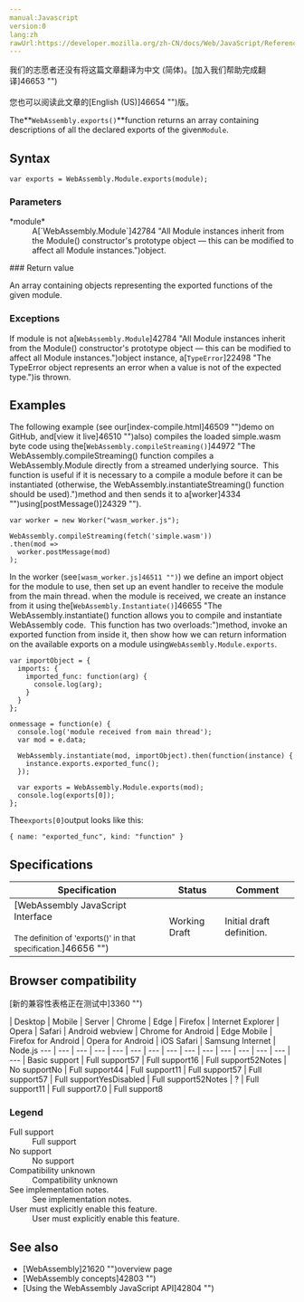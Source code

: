 ```yaml
---
manual:Javascript
version:0
lang:zh
rawUrl:https://developer.mozilla.org/zh-CN/docs/Web/JavaScript/Reference/Global_Objects/WebAssembly/Module/exports
---
```




<bdi>我们的志愿者还没有将这篇文章翻译为<bdi>中文 (简体)</bdi>。[加入我们帮助完成翻译]46653 "")<br></br>您也可以阅读此文章的[English (US)]46654 "")版。</bdi>






The**`WebAssembly.exports()`**function returns an array containing descriptions of all the declared exports of the given`Module`.


## Syntax<a name="Syntax"></a>

```
var exports = WebAssembly.Module.exports(module);
```

### Parameters<a name="Parameters"></a>
<dl><dt id=''>*module*</dt><dd>A[`WebAssembly.Module`]42784 "All Module instances inherit from the Module() constructor's prototype object — this can be modified to affect all Module instances.")object.</dd></dl>
### Return value<a name="Return_value"></a>


An array containing objects representing the exported functions of the given module.


### Exceptions<a name="Exceptions"></a>


If module is not a[`WebAssembly.Module`]42784 "All Module instances inherit from the Module() constructor's prototype object — this can be modified to affect all Module instances.")object instance, a[`TypeError`]22498 "The TypeError object represents an error when a value is not of the expected type.")is thrown.


## Examples<a name="Examples"></a>


The following example (see our[index-compile.html]46509 "")demo on GitHub, and[view it live]46510 "")also) compiles the loaded simple.wasm byte code using the[`WebAssembly.compileStreaming()`]44972 "The WebAssembly.compileStreaming() function compiles a WebAssembly.Module directly from a streamed underlying source.  This function is useful if it is necessary to a compile a module before it can be instantiated (otherwise, the WebAssembly.instantiateStreaming() function should be used).")method and then sends it to a[worker]4334 "")using[postMessage()]24329 "").


```
var worker = new Worker("wasm_worker.js");

WebAssembly.compileStreaming(fetch('simple.wasm'))
.then(mod =>
  worker.postMessage(mod)
);
```


In the worker (see`[wasm_worker.js]46511 "")`) we define an import object for the module to use, then set up an event handler to receive the module from the main thread. when the module is received, we create an instance from it using the[`WebAssembly.Instantiate()`]46655 "The WebAssembly.instantiate() function allows you to compile and instantiate WebAssembly code.  This function has two overloads:")method, invoke an exported function from inside it, then show how we can return information on the available exports on a module using`WebAssembly.Module.exports`.


```
var importObject = {
  imports: {
    imported_func: function(arg) {
      console.log(arg);
    }
  }
};

onmessage = function(e) {
  console.log('module received from main thread');
  var mod = e.data;

  WebAssembly.instantiate(mod, importObject).then(function(instance) {
    instance.exports.exported_func();
  });

  var exports = WebAssembly.Module.exports(mod);
  console.log(exports[0]);
};
```


The`exports[0]`output looks like this:


```
{ name: "exported_func", kind: "function" }
```

## Specifications<a name="Specifications"></a>

Specification | Status | Comment 
 ---  |  ---  |  ---  | 
[WebAssembly JavaScript Interface<br></br><small>The definition of &#39;exports()&#39; in that specification.</small>]46656 "") | Working Draft | Initial draft definition. 


## Browser compatibility<a name="Browser_compatibility"></a>
[新的兼容性表格正在测试中<i></i>]3360 "")

 | <abbr>Desktop<i></i></abbr> | <abbr>Mobile<i></i></abbr> | <abbr>Server<i></i></abbr> 
 | <abbr>Chrome<i></i></abbr> | <abbr>Edge<i></i></abbr> | <abbr>Firefox<i></i></abbr> | <abbr>Internet Explorer<i></i></abbr> | <abbr>Opera<i></i></abbr> | <abbr>Safari<i></i></abbr> | <abbr>Android webview<i></i></abbr> | <abbr>Chrome for Android<i></i></abbr> | <abbr>Edge Mobile<i></i></abbr> | <abbr>Firefox for Android<i></i></abbr> | <abbr>Opera for Android<i></i></abbr> | <abbr>iOS Safari<i></i></abbr> | <abbr>Samsung Internet<i></i></abbr> | <abbr>Node.js<i></i></abbr> 
 ---  |  ---  |  ---  |  ---  |  ---  |  ---  |  ---  |  ---  |  ---  |  ---  |  ---  |  ---  |  ---  |  ---  |  ---  | 
Basic support | <abbr>Full support</abbr>57 | <abbr>Full support</abbr>16 | <abbr>Full support</abbr>52<abbr>Notes<i></i></abbr> | <abbr>No support</abbr>No | <abbr>Full support</abbr>44 | <abbr>Full support</abbr>11 | <abbr>Full support</abbr>57 | <abbr>Full support</abbr>57 | <abbr>Full support</abbr>Yes<abbr>Disabled<i></i></abbr> | <abbr>Full support</abbr>52<abbr>Notes<i></i></abbr> | <abbr>?</abbr> | <abbr>Full support</abbr>11 | <abbr>Full support</abbr>7.0 | <abbr>Full support</abbr>8 


### Legend<a name="Legend"></a>
<dl><dt id=''><abbr>Full support</abbr></dt><dd>Full support</dd><dt id=''><abbr>No support</abbr></dt><dd>No support</dd><dt id=''><abbr>Compatibility unknown</abbr></dt><dd>Compatibility unknown</dd><dt id=''><abbr>See implementation notes.<i></i></abbr></dt><dd>See implementation notes.</dd><dt id=''><abbr>User must explicitly enable this feature.<i></i></abbr></dt><dd>User must explicitly enable this feature.</dd></dl>


## See also<a name="See_also"></a>

* [WebAssembly]21620 "")overview page
* [WebAssembly concepts]42803 "")
* [Using the WebAssembly JavaScript API]42804 "")



